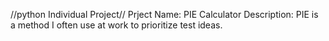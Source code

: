 //python Individual Project//
Prject Name: PIE Calculator
Description: PIE is a method I often use at work to prioritize test ideas.
